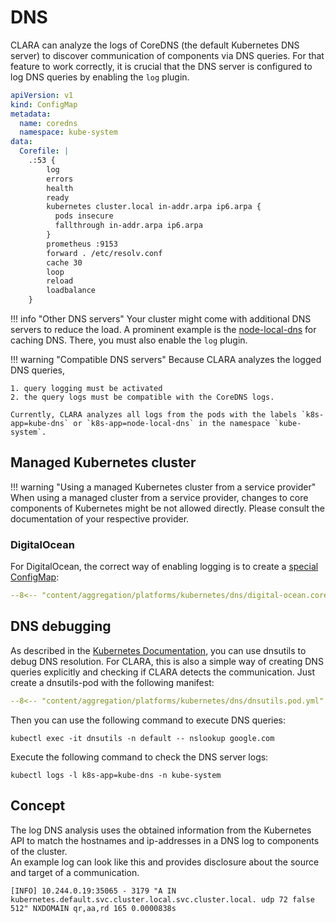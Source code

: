 # DNS

CLARA can analyze the logs of CoreDNS (the default Kubernetes DNS server) to discover communication of components via DNS queries.
For that feature to work correctly, it is crucial that the DNS server is configured to log DNS queries by enabling the `log` plugin.

```yaml title="An example ConfigMap for CoreDNS with the 'log' plugin enabled" hl_lines="9"
apiVersion: v1
kind: ConfigMap
metadata:
  name: coredns
  namespace: kube-system
data:
  Corefile: |
    .:53 {
        log
        errors
        health
        ready
        kubernetes cluster.local in-addr.arpa ip6.arpa {
          pods insecure
          fallthrough in-addr.arpa ip6.arpa
        }
        prometheus :9153
        forward . /etc/resolv.conf
        cache 30
        loop
        reload
        loadbalance
    }
```

!!! info "Other DNS servers"
    Your cluster might come with additional DNS servers to reduce the load.
    A prominent example is the [node-local-dns](https://kubernetes.io/docs/tasks/administer-cluster/nodelocaldns/) for caching DNS.
    There, you must also enable the `log` plugin.

!!! warning "Compatible DNS servers"
    Because CLARA analyzes the logged DNS queries,

    1. query logging must be activated
    2. the query logs must be compatible with the CoreDNS logs.

    Currently, CLARA analyzes all logs from the pods with the labels `k8s-app=kube-dns` or `k8s-app=node-local-dns` in the namespace `kube-system`.

## Managed Kubernetes cluster

!!! warning "Using a managed Kubernetes cluster from a service provider"
    When using a managed cluster from a service provider, changes to core components of Kubernetes might be not allowed directly.
    Please consult the documentation of your respective provider.

### DigitalOcean

For DigitalOcean, the correct way of enabling logging is to create a [special ConfigMap](https://docs.digitalocean.com/products/kubernetes/how-to/customize-coredns/):

``` yaml title="ConfigMap to activate query logging for CoreDNS in a Kubernetes cluster managed by DigitalOcean"
--8<-- "content/aggregation/platforms/kubernetes/dns/digital-ocean.coredns-override.configmap.yml"
```

## DNS debugging

As described in the [Kubernetes Documentation](https://kubernetes.io/docs/tasks/administer-cluster/dns-debugging-resolution/), you can use dnsutils to debug DNS resolution.
For CLARA, this is also a simple way of creating DNS queries explicitly and checking if CLARA detects the communication.
Just create a dnsutils-pod with the following manifest:

``` yaml
--8<-- "content/aggregation/platforms/kubernetes/dns/dnsutils.pod.yml"
```

Then you can use the following command to execute DNS queries:

```shell linenums="0"
kubectl exec -it dnsutils -n default -- nslookup google.com
```

Execute the following command to check the DNS server logs:

```shell linenums="0"
kubectl logs -l k8s-app=kube-dns -n kube-system
```

## Concept
The log DNS analysis uses the obtained information from the Kubernetes API to match the hostnames and ip-addresses in a DNS log to components of the cluster.  
An example log can look like this and provides disclosure about the source and target of a communication.
```
[INFO] 10.244.0.19:35065 - 3179 "A IN kubernetes.default.svc.cluster.local.svc.cluster.local. udp 72 false 512" NXDOMAIN qr,aa,rd 165 0.0000838s
```